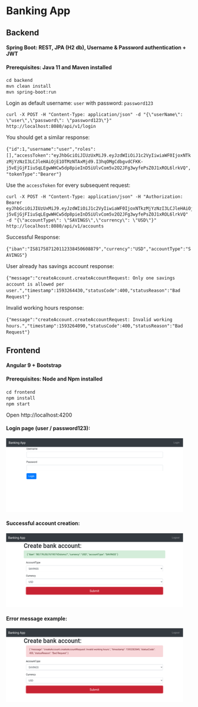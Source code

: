 # Banking App

## Backend 
#### Spring Boot: REST, JPA (H2 db), Username & Password authentication + JWT  

#### Prerequisites: Java 11 and Maven installed

```
cd backend
mvn clean install
mvn spring-boot:run
```

Login as default username: `user` with password: `password123`

```
curl -X POST -H "Content-Type: application/json" -d "{\"userName\": \"user\",\"password\": \"password123\"}" http://localhost:8080/api/v1/login 
```
You should get a similar response: 

`{"id":1,"username":"user","roles":[],"accessToken":"eyJhbGciOiJIUzUxMiJ9.eyJzdWIiOiJ1c2VyIiwiaWF0IjoxNTkzMjYzNzI3LCJleHAiOjE1OTMzNTAxMjd9.I3hqOMgCdbgvdCFKK-j5vEjGjFIiuSqLEgwWHCw5dp8pieInD5iUlvCom5v2O2JFg3wyfePsZ0J1xROL6lrkVQ","tokenType":"Bearer"}`

Use the `accessToken` for every subsequent request: 

```
curl -X POST -H "Content-Type: application/json" -H "Authorization: Bearer eyJhbGciOiJIUzUxMiJ9.eyJzdWIiOiJ1c2VyIiwiaWF0IjoxNTkzMjYzNzI3LCJleHAiOjE1OTMzNTAxMjd9.I3hqOMgCdbgvdCFKK-j5vEjGjFIiuSqLEgwWHCw5dp8pieInD5iUlvCom5v2O2JFg3wyfePsZ0J1xROL6lrkVQ" -d "{\"accountType\": \"SAVINGS\",\"currency\": \"USD\"}" http://localhost:8080/api/v1/accounts
```


Successful Response: 

`{"iban":"IS817587120112338450608879","currency":"USD","accountType":"SAVINGS"}`


User already has savings account response: 

`{"message":"createAccount.createAccountRequest: Only one savings account is allowed per user.","timestamp":1593264430,"statusCode":400,"statusReason":"Bad Request"}`

Invalid working hours response: 

`{"message":"createAccount.createAccountRequest: Invalid working hours.","timestamp":1593264090,"statusCode":400,"statusReason":"Bad Request"}`

## Frontend
#### Angular 9 + Bootstrap
#### Prerequisites: Node and Npm installed

```
cd frontend
npm install 
npm start
```

Open http://localhost:4200

#### Login page (user / password123): 
<img src="img/login.png" width=480 height=200></img>

####  Successful account creation:
<img src="img/successful.png" width=480 height=200></img>

#### Error message example:
<img src="img/invalid.png" width=480 height=200></img>

